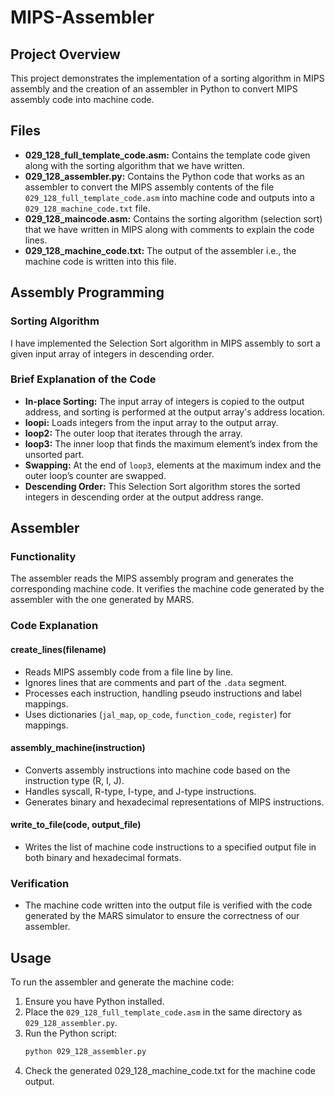 # MIPS-Assembler

## Project Overview
This project demonstrates the implementation of a sorting algorithm in MIPS assembly and the creation of an assembler in Python to convert MIPS assembly code into machine code.

## Files 
- **029_128_full_template_code.asm:** Contains the template code given along with the sorting algorithm that we have written.
- **029_128_assembler.py:** Contains the Python code that works as an assembler to convert the MIPS assembly contents of the file `029_128_full_template_code.asm` into machine code and outputs into a `029_128_machine_code.txt` file.
- **029_128_maincode.asm:** Contains the sorting algorithm (selection sort) that we have written in MIPS along with comments to explain the code lines.
- **029_128_machine_code.txt:** The output of the assembler i.e., the machine code is written into this file.

## Assembly Programming

### Sorting Algorithm
I have implemented the Selection Sort algorithm in MIPS assembly to sort a given input array of integers in descending order.

### Brief Explanation of the Code
- **In-place Sorting:** The input array of integers is copied to the output address, and sorting is performed at the output array's address location.
- **loopi:** Loads integers from the input array to the output array.
- **loop2:** The outer loop that iterates through the array.
- **loop3:** The inner loop that finds the maximum element’s index from the unsorted part.
- **Swapping:** At the end of `loop3`, elements at the maximum index and the outer loop’s counter are swapped.
- **Descending Order:** This Selection Sort algorithm stores the sorted integers in descending order at the output address range.

## Assembler

### Functionality
The assembler reads the MIPS assembly program and generates the corresponding machine code. It verifies the machine code generated by the assembler with the one generated by MARS.

### Code Explanation

#### create_lines(filename)
- Reads MIPS assembly code from a file line by line.
- Ignores lines that are comments and part of the `.data` segment.
- Processes each instruction, handling pseudo instructions and label mappings.
- Uses dictionaries (`jal_map`, `op_code`, `function_code`, `register`) for mappings.

#### assembly_machine(instruction)
- Converts assembly instructions into machine code based on the instruction type (R, I, J).
- Handles syscall, R-type, I-type, and J-type instructions.
- Generates binary and hexadecimal representations of MIPS instructions.

#### write_to_file(code, output_file)
- Writes the list of machine code instructions to a specified output file in both binary and hexadecimal formats.

### Verification
- The machine code written into the output file is verified with the code generated by the MARS simulator to ensure the correctness of our assembler.

## Usage
To run the assembler and generate the machine code:
1. Ensure you have Python installed.
2. Place the `029_128_full_template_code.asm` in the same directory as `029_128_assembler.py`.
3. Run the Python script:
   ```bash
   python 029_128_assembler.py
4. Check the generated 029_128_machine_code.txt for the machine code output.
